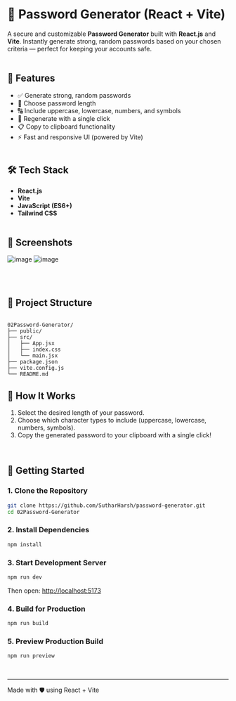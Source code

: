 # 🔐 Password Generator (React + Vite)

A secure and customizable **Password Generator** built with **React.js** and **Vite**. Instantly generate strong, random passwords based on your chosen criteria — perfect for keeping your accounts safe.
<br><br>

## 🚀 Features

- ✅ Generate strong, random passwords
- 🔢 Choose password length
- 🔠 Include uppercase, lowercase, numbers, and symbols
- 🔄 Regenerate with a single click
- 📋 Copy to clipboard functionality
- ⚡ Fast and responsive UI (powered by Vite)
<br><br>

## 🛠️ Tech Stack

- **React.js**
- **Vite**
- **JavaScript (ES6+)**
- **Tailwind CSS**
<br><br>

## 📸 Screenshots
![image](https://github.com/user-attachments/assets/c2409ab8-8498-4636-8936-7701b525ae13)
![image](https://github.com/user-attachments/assets/f04b52e6-a6bd-4d86-9d9e-a3a9be820e48)

<br><br>

## 📁 Project Structure

```

02Password-Generator/
├── public/
├── src/
│   ├── App.jsx
│   ├── index.css
│   └── main.jsx
├── package.json
├── vite.config.js
└── README.md

```

## 🔧 How It Works

1. Select the desired length of your password.
2. Choose which character types to include (uppercase, lowercase, numbers, symbols).
3. Copy the generated password to your clipboard with a single click!
<br>

## 🚀 Getting Started

### 1. Clone the Repository

```bash
git clone https://github.com/SutharHarsh/password-generator.git
cd 02Password-Generator
```

### 2. Install Dependencies

```bash
npm install
```

### 3. Start Development Server

```bash
npm run dev
```

Then open: [http://localhost:5173](http://localhost:5173)

### 4. Build for Production

```bash
npm run build
```

### 5. Preview Production Build

```bash
npm run preview
```
<br>

---

Made with 🛡️ using React + Vite
